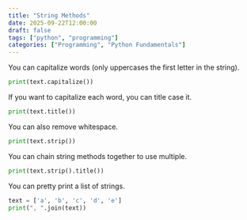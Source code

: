 ```yaml
---
title: "String Methods"
date: 2025-09-22T12:00:00
draft: false
tags: ["python", "programming"]
categories: ["Programming", "Python Fundamentals"]
---
```


You can capitalize words (only uppercases the first letter in the string).

```python
print(text.capitalize())
```

If you want to capitalize each word, you can title case it.

```python
print(text.title())
```

You can also remove whitespace.

```python
print(text.strip())
```

You can chain string methods together to use multiple.

```python
print(text.strip().title())
```

You can pretty print a list of strings.

```python
text = ['a', 'b', 'c', 'd', 'e']
print(", ".join(text))
```
